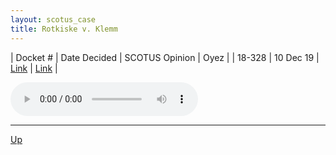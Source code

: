 ```yaml
---
layout: scotus_case
title: Rotkiske v. Klemm
---
```


| Docket # | Date Decided | SCOTUS Opinion | Oyez |
| 18-328 | 10 Dec 19 | [Link](https://www.supremecourt.gov/opinions/19pdf/589us1r02_m648.pdf) | [Link](https://www.oyez.org/cases/2019/18-328) |

<audio controls>
   <source src='./resources/18-328.mp3' type='audio/mpeg'>
</audio>

<object data='./resources/18-328.pdf' type='application/pdf'></object>

---

[Up](./README.md)
